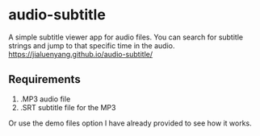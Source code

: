 # audio-subtitle

A simple subtitle viewer app for audio files. You can search for subtitle strings and jump to that specific time in the audio.
https://jialuenyang.github.io/audio-subtitle/

## Requirements

1. .MP3 audio file
2. .SRT subtitle file for the MP3

Or use the demo files option I have already provided to see how it works.
